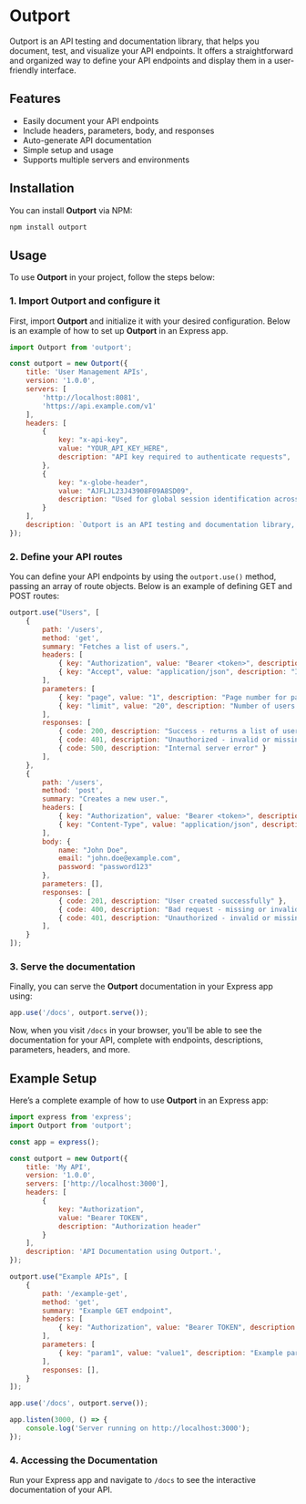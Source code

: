 # Outport

Outport is an API testing and documentation library, that helps you document, test, and visualize your API endpoints. It offers a straightforward and organized way to define your API endpoints and display them in a user-friendly interface.

## Features

- Easily document your API endpoints
- Include headers, parameters, body, and responses
- Auto-generate API documentation
- Simple setup and usage
- Supports multiple servers and environments

## Installation

You can install **Outport** via NPM:

```bash
npm install outport
```

## Usage

To use **Outport** in your project, follow the steps below:

### 1. Import Outport and configure it

First, import **Outport** and initialize it with your desired configuration. Below is an example of how to set up **Outport** in an Express app.

```javascript
import Outport from 'outport';

const outport = new Outport({
    title: 'User Management APIs',
    version: '1.0.0',
    servers: [
        'http://localhost:8081', 
        'https://api.example.com/v1'
    ],
    headers: [
        {
            key: "x-api-key",
            value: "YOUR_API_KEY_HERE",
            description: "API key required to authenticate requests",
        },
        {
            key: "x-globe-header",
            value: "AJFLJL23J43908F09A8SD09",
            description: "Used for global session identification across requests",
        }
    ],
    description: `Outport is an API testing and documentation library, that helps you document, test, and visualize your API endpoints. It offers a straightforward and organized way to define your API endpoints and display them in a user-friendly interface.`,
});
```

### 2. Define your API routes

You can define your API endpoints by using the `outport.use()` method, passing an array of route objects. Below is an example of defining GET and POST routes:

```javascript
outport.use("Users", [
    {
        path: '/users',
        method: 'get',
        summary: "Fetches a list of users.",
        headers: [
            { key: "Authorization", value: "Bearer <token>", description: "JWT token for authorization" },
            { key: "Accept", value: "application/json", description: "Indicates that the client expects a JSON response" }
        ],
        parameters: [
            { key: "page", value: "1", description: "Page number for pagination" },
            { key: "limit", value: "20", description: "Number of users per page" }
        ],
        responses: [
            { code: 200, description: "Success - returns a list of users" },
            { code: 401, description: "Unauthorized - invalid or missing token" },
            { code: 500, description: "Internal server error" }
        ],
    },
    {
        path: '/users',
        method: 'post',
        summary: "Creates a new user.",
        headers: [
            { key: "Authorization", value: "Bearer <token>", description: "JWT token for authorization" },
            { key: "Content-Type", value: "application/json", description: "Indicates the request body is in JSON format" }
        ],
        body: {
            name: "John Doe",
            email: "john.doe@example.com",
            password: "password123"
        },
        parameters: [],
        responses: [
            { code: 201, description: "User created successfully" },
            { code: 400, description: "Bad request - missing or invalid parameters" },
            { code: 401, description: "Unauthorized - invalid or missing token" }
        ],
    }
]);
```

### 3. Serve the documentation

Finally, you can serve the **Outport** documentation in your Express app using:

```javascript
app.use('/docs', outport.serve());
```

Now, when you visit `/docs` in your browser, you'll be able to see the documentation for your API, complete with endpoints, descriptions, parameters, headers, and more.

## Example Setup

Here’s a complete example of how to use **Outport** in an Express app:

```javascript
import express from 'express';
import Outport from 'outport';

const app = express();

const outport = new Outport({
    title: 'My API',
    version: '1.0.0',
    servers: ['http://localhost:3000'],
    headers: [
        {
            key: "Authorization",
            value: "Bearer TOKEN",
            description: "Authorization header"
        }
    ],
    description: 'API Documentation using Outport.',
});

outport.use("Example APIs", [
    {
        path: '/example-get',
        method: 'get',
        summary: "Example GET endpoint",
        headers: [
            { key: "Authorization", value: "Bearer TOKEN", description: "Authorization token" }
        ],
        parameters: [
            { key: "param1", value: "value1", description: "Example parameter" }
        ],
        responses: [],
    }
]);

app.use('/docs', outport.serve());

app.listen(3000, () => {
    console.log('Server running on http://localhost:3000');
});
```

### 4. Accessing the Documentation

Run your Express app and navigate to `/docs` to see the interactive documentation of your API.